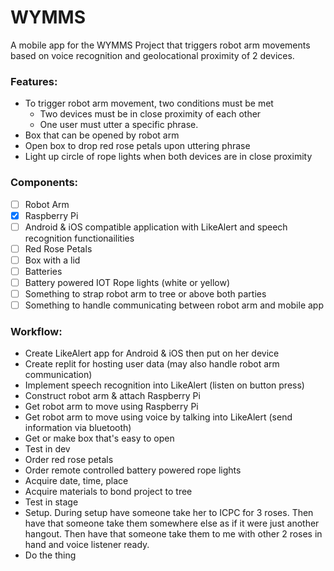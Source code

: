 # WYMMS

A mobile app for the WYMMS Project that triggers robot arm movements based on voice recognition and geolocational proximity of 2 devices.

### Features:
* To trigger robot arm movement, two conditions must be met
  * Two devices must be in close proximity of each other
  * One user must utter a specific phrase.
* Box that can be opened by robot arm
* Open box to drop red rose petals upon uttering phrase
* Light up circle of rope lights when both devices are in close proximity

### Components:
- [ ] Robot Arm
- [x] Raspberry Pi
- [ ] Android & iOS compatible application with LikeAlert and speech recognition functionailities
- [ ] Red Rose Petals
- [ ] Box with a lid
- [ ] Batteries
- [ ] Battery powered IOT Rope lights (white or yellow)
- [ ] Something to strap robot arm to tree or above both parties
- [ ] Something to handle communicating between robot arm and mobile app

### Workflow:
* Create LikeAlert app for Android & iOS then put on her device
* Create replit for hosting user data (may also handle robot arm communication)
* Implement speech recognition into LikeAlert (listen on button press)
* Construct robot arm & attach Raspberry Pi
* Get robot arm to move using Raspberry Pi
* Get robot arm to move using voice by talking into LikeAlert (send information via bluetooth)
* Get or make box that's easy to open
* Test in dev
* Order red rose petals
* Order remote controlled battery powered rope lights
* Acquire date, time, place
* Acquire materials to bond project to tree
* Test in stage
* Setup. During setup have someone take her to ICPC for 3 roses.
  Then have that someone take them somewhere else as if it were just another hangout.
  Then have that someone take them to me with other 2 roses in hand and voice listener ready.
* Do the thing
